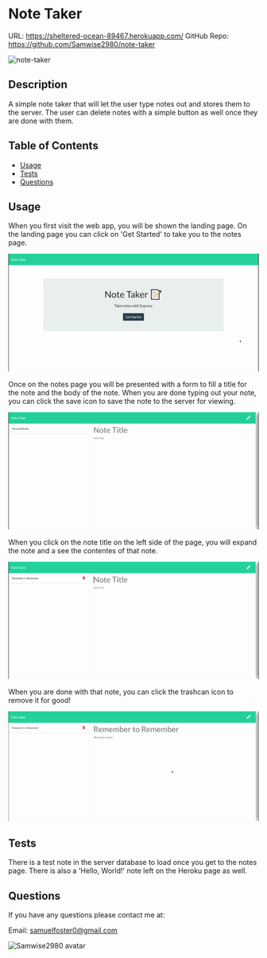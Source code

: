 # Note Taker

URL: https://sheltered-ocean-89467.herokuapp.com/
GitHub Repo: https://github.com/Samwise2980/note-taker

![note-taker](https://img.shields.io/github/languages/top/Samwise2980/note-taker)

## Description

A simple note taker that will let the user type notes out and stores them to the server. The user can delete notes with a simple button as well once they are done with them.

## Table of Contents

- [Usage](#usage)
- [Tests](#tests)
- [Questions](#questions)

## Usage

When you first visit the web app, you will be shown the landing page. On the landing page you can click on 'Get Started' to take you to the notes page.

![TLanding Page To Notes Page](public/assets/images/landingpage.gif)

Once on the notes page you will be presented with a form to fill a title for the note and the body of the note. When you are done typing out your note, you can click the save icon to save the note to the server for viewing.

![Notes Page Type & Save](public/assets/images/notespage2.gif)

When you click on the note title on the left side of the page, you will expand the note and a see the contentes of that note.

![Notes Page Click Note](public/assets/images/notespage1.gif)

When you are done with that note, you can click the trashcan icon to remove it for good!

![Notes Page Type & Save](public/assets/images/notespages3.gif)

## Tests

There is a test note in the server database to load once you get to the notes page. There is also a 'Hello, World!' note left on the Heroku page as well.

## Questions

If you have any questions please contact me at:

Email: samuelfoster0@gmail.com

![Samwise2980 avatar](https://avatars1.githubusercontent.com/u/56857948?v=4)
